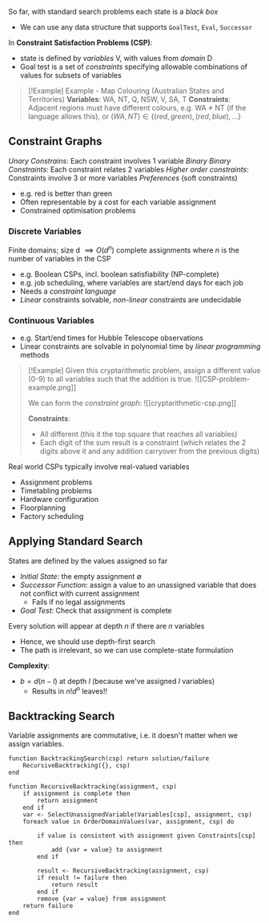 
So far, with standard search problems each state is a *black box* 
- We can use any data structure that supports `GoalTest`, `Eval`, `Successor`

In **Constraint Satisfaction Problems (CSP)**:
- state is defined by *variables* V, with values from *domain* D
- Goal test is a set of *constraints* specifying allowable combinations of values for subsets of variables


>[!Example] Example - Map Colouring (Australian States and Territories)
>**Variables**: WA, NT, Q, NSW, V, SA, T
>**Constraints**: Adjacent regions must have different colours, e.g. WA $\neq$ NT (if the language allows this), or $(WA, NT) \in \{(red,green), (red,blue),...\}$


## Constraint Graphs

*Unary Constrains*: Each constraint involves 1 variable
*Binary Binary Constraints*: Each constraint relates 2 variables
*Higher order constraints*: Constraints involve 3 or more variables
*Preferences* (soft constraints)
- e.g. red is better than green
- Often representable by a cost for each variable assignment
- Constrained optimisation problems


### Discrete Variables
Finite domains; size d $\implies O(d^n)$ complete assignments
where $n$ is the number of variables in the CSP
- e.g. Boolean CSPs, incl. boolean satisfiability (NP-complete)
- e.g. job scheduling, where variables are start/end days for each job
- Needs a *constraint language*
- *Linear* constraints solvable, *non-linear* constraints are undecidable

### Continuous Variables
- e.g. Start/end times for Hubble Telescope observations
- Linear constraints are solvable in polynomial time by *linear programming* methods


>[!Example] 
>Given this cryptarithmetic problem, assign a different value (0-9) to all variables such that the addition is true.
>![[CSP-problem-example.png]]
>
>We can form the *constraint graph*:
>![[cryptarithmetic-csp.png]]
>
>**Constraints**:
>- All different (this it the top square that reaches all variables)
>- Each digit of the sum result is a constraint (which relates the 2 digits above it and any addition carryover from the previous digits)


Real world CSPs typically involve real-valued variables
- Assignment problems
- Timetabling problems
- Hardware configuration
- Floorplanning
- Factory scheduling


## Applying Standard Search

States are defined by the values assigned so far
- *Initial State*: the empty assignment $\emptyset$
- *Successor Function*: assign a value to an unassigned variable that does not conflict with current assignment
	- Fails if no legal assignments
- *Goal Test*: Check that assignment is complete

Every solution will appear at depth $n$ if there are $n$ variables
- Hence, we should use depth-first search
- The path is irrelevant, so we can use complete-state formulation

**Complexity**:
- $b=d(n-l)$ at depth $l$ (because we've assigned $l$ variables)
	- Results in $n!d^n$ leaves!!


## Backtracking Search

Variable assignments are commutative, i.e. it doesn't matter when we assign variables.


```
function BacktrackingSearch(csp) return solution/failure
	RecursiveBacktracking({}, csp)
end

function RecursiveBacktracking(assignment, csp)
	if assignment is complete then
		return assignment
	end if
	var <- SelectUnassignedVariable(Variables[csp], assignment, csp)
	foreach value in OrderDomainValues(var, assignment, csp) do
	
		if value is consistent with assignment given Constraints[csp] then
			add {var = value} to assignment
		end if
		
		result <- RecursiveBacktracking(assignment, csp)
		if result != failure then
			return result
		end if
		remove {var = value} from assignment
	return failure
end
```

